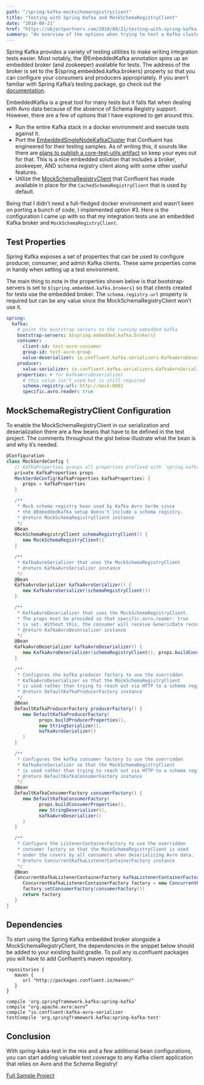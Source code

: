 ```yaml
---
path: "/spring-kafka-mockschemaregistryclient"
title: "Testing with Spring Kafka and MockSchemaRegistryClient"
date: "2018-08-21"
href: "https://objectpartners.com/2018/08/21/testing-with-spring-kafka-and-mockschemaregistryclient"
summary: "An overview of the options when trying to test a Kafka cluster that utilizes Avro and Schema Registry."
---
```

Spring Kafka provides a variety of testing utilities to make writing integration tests easier. Most notably, the @EmbeddedKafka annotation spins up an embedded broker (and zookeeper) available for tests. The address of the broker is set to the ${spring.embedded.kafka.brokers} property so that you can configure your consumers and producers appropriately. If you aren’t familiar with Spring Kafka’s testing package, go check out the [documentation](https://github.com/msschroe3/spring-kafka-listener).

EmbeddedKafka is a great tool for many tests but it falls flat when dealing with Avro data because of the absence of Schema Registry support. However, there are a few of options that I have explored to get around this.

* Run the entire Kafka stack in a docker environment and execute tests against it.
* Port the [EmbeddedSingleNodeKafkaCluster](https://github.com/confluentinc/kafka-streams-examples/blob/d8edc99a5f5c5018310cdfe683e684916afea3ac/src/test/java/io/confluent/examples/streams/kafka/EmbeddedSingleNodeKafkaCluster.java) that Confluent has engineered for their testing samples. As of writing this, it sounds like there are [plans to publish a core-test-utils artifact](https://github.com/confluentinc/kafka-streams-examples/issues/26) so keep your eyes out for that. This is a nice embedded solution that includes a broker, zookeeper, AND schema registry client along with some other useful features.
* Utilize the [MockSchemaRegistryClient](https://github.com/confluentinc/schema-registry/blob/master/client/src/main/java/io/confluent/kafka/schemaregistry/client/MockSchemaRegistryClient.java) that Confluent has made available in place for the `CachedSchemaRegistryClient` that is used by default.

Being that I didn’t need a full-fledged docker environment and wasn’t keen on porting a bunch of code, I implemented option #3. Here is the configuration I came up with so that my integration tests use an embedded Kafka broker and `MockSchemaRegistryClient`.

## Test Properties
Spring Kafka exposes a set of properties that can be used to configure producer, consumer, and admin Kafka clients. These same properties come in handy when setting up a test environment.

The main thing to note in the properties shown below is that bootstrap-servers is set to `${spring.embedded.kafka.brokers}` so that clients created for tests use the embedded broker. The `schema.registry.url` property is required but can be any value since the MockSchemaRegistryClient won’t use it.

```yaml
spring:
  kafka:
    # point the bootstrap servers to the running embedded kafka
    bootstrap-servers: ${spring.embedded.kafka.brokers}
    consumer:
      client-id: test-avro-consumer
      group-id: test-avro-group
      value-deserializer: io.confluent.kafka.serializers.KafkaAvroDeserializer
    producer:
      value-serializer: io.confluent.kafka.serializers.KafkaAvroSerializer
    properties: # for KafkaAvroDeserializer
      # this value isn’t used but is still required
      schema.registry.url: http://mock:8081
      specific.avro.reader: true
```

## MockSchemaRegistryClient Configuration
To enable the MockSchemaRegistryClient in our serialization and deserialization there are a few beans that have to be defined in the test project. The comments throughout the gist below illustrate what the bean is and why it’s needed.

```groovy
@Configuration
class MockSerdeConfig {
   // KafkaProperties groups all properties prefixed with `spring.kafka`
   private KafkaProperties props
   MockSerdeConfig(KafkaProperties kafkaProperties) {
      props = kafkaProperties
   }

   /**
    * Mock schema registry bean used by Kafka Avro Serde since
    * the @EmbeddedKafka setup doesn't include a schema registry.
    * @return MockSchemaRegistryClient instance
    */
   @Bean
   MockSchemaRegistryClient schemaRegistryClient() {
      new MockSchemaRegistryClient()
   }

   /**
    * KafkaAvroSerializer that uses the MockSchemaRegistryClient
    * @return KafkaAvroSerializer instance
    */
   @Bean
   KafkaAvroSerializer kafkaAvroSerializer() {
      new KafkaAvroSerializer(schemaRegistryClient())
   }

   /**
    * KafkaAvroDeserializer that uses the MockSchemaRegistryClient.
    * The props must be provided so that specific.avro.reader: true
    * is set. Without this, the consumer will receive GenericData records.
    * @return KafkaAvroDeserializer instance
    */
   @Bean
   KafkaAvroDeserializer kafkaAvroDeserializer() {
      new KafkaAvroDeserializer(schemaRegistryClient(), props.buildConsumerProperties())
   }

   /**
    * Configures the kafka producer factory to use the overridden
    * KafkaAvroDeserializer so that the MockSchemaRegistryClient
    * is used rather than trying to reach out via HTTP to a schema registry
    * @return DefaultKafkaProducerFactory instance
    */
   @Bean
   DefaultKafkaProducerFactory producerFactory() {
      new DefaultKafkaProducerFactory(
            props.buildProducerProperties(),
            new StringSerializer(),
            kafkaAvroSerializer()
      )
   }

   /**
    * Configures the kafka consumer factory to use the overridden
    * KafkaAvroSerializer so that the MockSchemaRegistryClient
    * is used rather than trying to reach out via HTTP to a schema registry
    * @return DefaultKafkaConsumerFactory instance
    */
   @Bean
   DefaultKafkaConsumerFactory consumerFactory() {
      new DefaultKafkaConsumerFactory(
            props.buildConsumerProperties(),
            new StringDeserializer(),
            kafkaAvroDeserializer()
      )
   }

   /**
    * Configure the ListenerContainerFactory to use the overridden
    * consumer factory so that the MockSchemaRegistryClient is used
    * under the covers by all consumers when deserializing Avro data.
    * @return ConcurrentKafkaListenerContainerFactory instance
    */
   @Bean
   ConcurrentKafkaListenerContainerFactory kafkaListenerContainerFactory() {
      ConcurrentKafkaListenerContainerFactory factory = new ConcurrentKafkaListenerContainerFactory()
      factory.setConsumerFactory(consumerFactory())
      return factory
   }
}
```

## Dependencies
To start using the Spring Kafka embedded broker alongside a MockSchemaRegistryClient, the dependencies in the snippet below should be added to your existing build.gradle. To pull any io.confluent packages you will have to add Confluent’s maven repository.

```
repositories {
   maven {
      url "http://packages.confluent.io/maven/"
   }
}

compile 'org.springframework.kafka:spring-kafka’
compile "org.apache.avro:avro”
compile "io.confluent:kafka-avro-serializer
testCompile 'org.springframework.kafka:spring-kafka-test'
```

## Conclusion
With spring-kaka-test in the mix and a few additional bean configurations, you can start adding valuable test coverage to any Kafka client application that relies on Avro and the Schema Registry!

[Full Sample Project](https://github.com/msschroe3/spring-kafka-listener)

